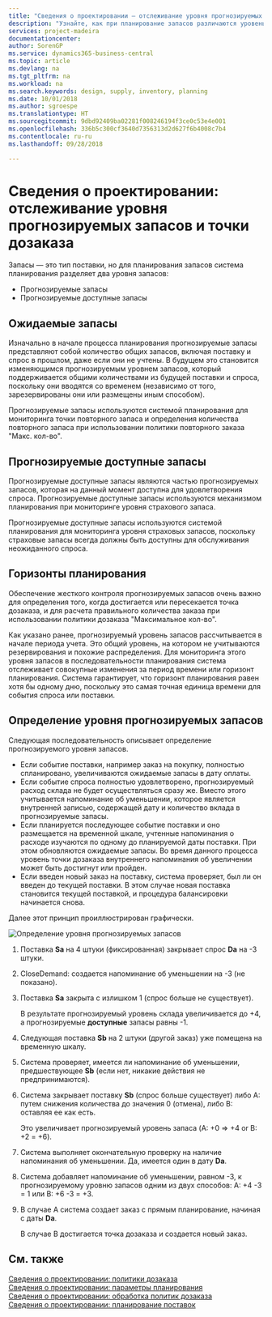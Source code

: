 ```yaml
---
title: "Сведения о проектировании — отслеживание уровня прогнозируемых запасов и точки дозаказа | Документы Майкрософт"
description: "Узнайте, как при планирование запасов различаются уровень прогнозируемых запасов и уровень прогнозируемых доступных запасов."
services: project-madeira
documentationcenter: 
author: SorenGP
ms.service: dynamics365-business-central
ms.topic: article
ms.devlang: na
ms.tgt_pltfrm: na
ms.workload: na
ms.search.keywords: design, supply, inventory, planning
ms.date: 10/01/2018
ms.author: sgroespe
ms.translationtype: HT
ms.sourcegitcommit: 9dbd92409ba02281f008246194f3ce0c53e4e001
ms.openlocfilehash: 336b5c300cf3640d7356313d2d627f6b4008c7b4
ms.contentlocale: ru-ru
ms.lasthandoff: 09/28/2018

---
```

# <a name="design-details-monitoring-the-projected-inventory-level-and-the-reorder-point"></a>Сведения о проектировании: отслеживание уровня прогнозируемых запасов и точки дозаказа
Запасы — это тип поставки, но для планирования запасов система планирования разделяет два уровня запасов:  

* Прогнозируемые запасы  
* Прогнозируемые доступные запасы  

## <a name="projected-inventory"></a>Ожидаемые запасы  
Изначально в начале процесса планирования прогнозируемые запасы представляют собой количество общих запасов, включая поставку и спрос в прошлом, даже если они не учтены. В будущем это становится изменяющимся прогнозируемым уровнем запасов, который поддерживается общими количествами из будущей поставки и спроса, поскольку они вводятся со временем (независимо от того, зарезервированы они или размещены иным способом).  

Прогнозируемые запасы используются системой планирования для мониторинга точки повторного запаса и определения количества повторного запаса при использовании политики повторного заказа "Макс. кол-во".  

## <a name="projected-available-inventory"></a>Прогнозируемые доступные запасы  
Прогнозируемые доступные запасы являются частью прогнозируемых запасов, которая на данный момент доступна для удовлетворения спроса. Прогнозируемые доступные запасы используются механизмом планирования при мониторинге уровня страхового запаса.  

Прогнозируемые доступные запасы используются системой планирования для мониторинга уровня страховых запасов, поскольку страховые запасы всегда должны быть доступны для обслуживания неожиданного спроса.  

## <a name="time-buckets"></a>Горизонты планирования  
Обеспечение жесткого контроля прогнозируемых запасов очень важно для определения того, когда достигается или пересекается точка дозаказа, и для расчета правильного количества заказа при использовании политики дозаказа "Максимальное кол-во".  

Как указано ранее, прогнозируемый уровень запасов рассчитывается в начале периода учета. Это общий уровень, на котором не учитываются резервирования и похожие распределения. Для мониторинга этого уровня запасов в последовательности планирования система отслеживает совокупные изменения за период времени или горизонт планирования. Система гарантирует, что горизонт планирования равен хотя бы одному дню, поскольку это самая точная единица времени для события спроса или поставки.  

## <a name="determining-the-projected-inventory-level"></a>Определение уровня прогнозируемых запасов  
Следующая последовательность описывает определение прогнозируемого уровня запасов.  

* Если событие поставки, например заказ на покупку, полностью спланировано, увеличиваются ожидаемые запасы в дату оплаты.  
* Если событие спроса полностью удовлетворено, прогнозируемый расход склада не будет осуществляться сразу же. Вместо этого учитывается напоминание об уменьшении, которое является внутренней записью, содержащей дату и количество вклада в прогнозируемые запасы.  
* Если планируется последующее событие поставки и оно размещается на временной шкале, учтенные напоминания о расходе изучаются по одному до планируемой даты поставки. При этом обновляются ожидаемые запасы. Во время данного процесса уровень точки дозаказа внутреннего напоминания об увеличении может быть достигнут или пройден.  
* Если введен новый заказ на поставку, система проверяет, был ли он введен до текущей поставки. В этом случае новая поставка становится текущей поставкой, и процедура балансировки начинается снова.  

Далее этот принцип проиллюстрирован графически.  

![Определение уровня прогнозируемых запасов](media/nav_app_supply_planning_2_projected_inventory.png "Определение уровня прогнозируемых запасов")  

1. Поставка **Sa** на 4 штуки (фиксированная) закрывает спрос **Da** на -3 штуки.  
2. CloseDemand: создается напоминание об уменьшении на -3 (не показано).  
3. Поставка **Sa** закрыта с излишком 1 (спрос больше не существует).  

     В результате прогнозируемый уровень склада увеличивается до +4, а прогнозируемые **доступные** запасы равны -1.  

4. Следующая поставка **Sb** на 2 штуки (другой заказ) уже помещена на временную шкалу.  
5. Система проверяет, имеется ли напоминание об уменьшении, предшествующее **Sb** (если нет, никакие действия не предпринимаются).  
6. Система закрывает поставку **Sb** (спрос больше существует) либо A: путем снижения количества до значения 0 (отмена), либо B: оставляя ее как есть.  

     Это увеличивает прогнозируемый уровень запаса (A: +0 => +4 or B: +2 = +6).  

7. Система выполняет окончательную проверку на наличие напоминания об уменьшении. Да, имеется один в дату **Da**.  
8. Система добавляет напоминание об уменьшении, равном -3, к прогнозируемому уровню запасов одним из двух способов: A: +4 -3 = 1 или B: +6 -3 = +3.  
9. В случае А система создает заказ с прямым планирование, начиная с даты **Da**.  

     В случае B достигается точка дозаказа и создается новый заказ.  

## <a name="see-also"></a>См. также  
[Сведения о проектировании: политики дозаказа](design-details-reordering-policies.md)   
[Сведения о проектировании: параметры планирования](design-details-planning-parameters.md)   
[Сведения о проектировании: обработка политик дозаказа](design-details-handling-reordering-policies.md)   
[Сведения о проектировании: планирование поставок](design-details-supply-planning.md)

